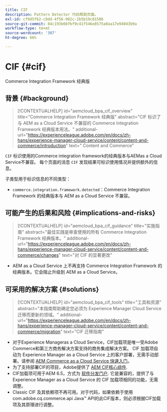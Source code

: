 ```yaml
---
title: CIF
description: Pattern Detector 代码帮助页面。
exl-id: cf9d5f62-c9dd-4f56-982c-1b5b19c81506
source-git-commit: 84c193b66fbf9c41f546e8575a0aa17e94043b9a
workflow-type: tm+mt
source-wordcount: '307'
ht-degree: 66%

---
```


# CIF {#cif}

Commerce Integration Framework 经典版

## 背景 {#background}

>[!CONTEXTUALHELP]
>id="aemcloud_bpa_cif_overview"
>title="Commerce Integration Framework 经典版"
>abstract="CIF 标识了与 AEM as a Cloud Service 不兼容的 Commerce Integration Framework 经典版本用法。"
>additional-url="https://experienceleague.adobe.com/en/docs/zh-hans/experience-manager-cloud-service/content/content-and-commerce/introduction" text=" Content and Commerce"

`CIF`  标识使用的Commerce integration framework的经典版本与AEMas a Cloud Service不兼容。 每个页面的消息 `CIF` 发现结果可标识使用情况并提供额外的信息。

子类型用于标识信息的不同类型：

* `commerce.integration.framework.detected`：Commerce Integration Framework 的经典版本与 AEM as a Cloud Service 不兼容。


## 可能产生的后果和风险 {#implications-and-risks}

>[!CONTEXTUALHELP]
>id="aemcloud_bpa_cif_guidance"
>title="实施指南"
>abstract="最佳实践是审查使用的所有 Commerce Integration Framework 经典版本。"
>additional-url="https://experienceleague.adobe.com/en/docs/zh-hans/experience-manager-cloud-service/content/content-and-commerce/changes" text="对 CIF 的显著更改"

* AEM as a Cloud Service 上不再支持 Commerce Integration Framework 的经典版本。它会阻止升级到 AEM as a Cloud Service。

## 可采用的解决方案 {#solutions}

>[!CONTEXTUALHELP]
>id="aemcloud_bpa_cif_tools"
>title="工具和资源"
>abstract="本指南帮助确定您必须为 Experience Manager Cloud Service 迁移而更新的领域。"
>additional-url="https://experienceleague.adobe.com/en/docs/zh-hans/experience-manager-cloud-service/content/content-and-commerce/migration" text="CIF 迁移指南"

* 对于Experience Manageras a Cloud Service，CIF加载项是唯一受Adobe Commerce和第三方商务解决方案支持的商务集成解决方案。 CIF 加载项自动为 Experience Manager as a Cloud Service 上的客户部署，无需手动部署。请参阅 [AEM Commerce as a Cloud Service 快速入门](https://experienceleague.adobe.com/en/docs/experience-manager-cloud-service/content/content-and-commerce/storefront/getting-started)。
* 为了支持部署CIF的项目，Adobe提供了 [AEM CIF核心组件](https://github.com/adobe/aem-core-cif-components).
* CIF加载项可用于AEM 6.5，方式为 [软件分发门户](https://experience.adobe.com/#/downloads/content/software-distribution/en/aem.html). 它是兼容的，提供了与 Experience Manager as a Cloud Service 的 CIF 加载项相同的功能，无需调整。
* Classic CIF 及其依赖项不再可用。对于代码，如果依赖于使用com.adobe.cq.commerce.api Java™ API的此CIF版本，则必须根据CIF加载项及其原理进行调整。
